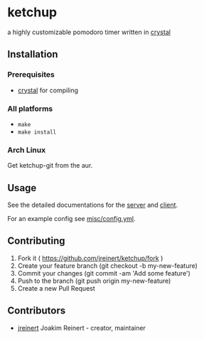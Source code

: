# ketchup

a highly customizable pomodoro timer written in
[crystal](http://crystal-lang.org)

## Installation

### Prerequisites

- [crystal](http://crystal-lang.org) for compiling

### All platforms

- `make`
- `make install`

### Arch Linux

Get ketchup-git from the aur.

## Usage

See the detailed documentations for the [server](doc/ketchup-server.pod)
and [client](doc/ketchup.pod).

For an example config see [misc/config.yml](misc/config.yml).

## Contributing

1. Fork it ( https://github.com/jreinert/ketchup/fork )
2. Create your feature branch (git checkout -b my-new-feature)
3. Commit your changes (git commit -am 'Add some feature')
4. Push to the branch (git push origin my-new-feature)
5. Create a new Pull Request

## Contributors

- [jreinert](https://github.com/jreinert) Joakim Reinert - creator, maintainer
